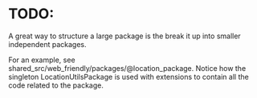 # TODO:

A great way to structure a large package is the break it up into smaller independent packages.

For an example, see shared_src/web_friendly/packages/@location_package. Notice how the singleton LocationUtilsPackage is used with extensions to contain all the code related to the package.
